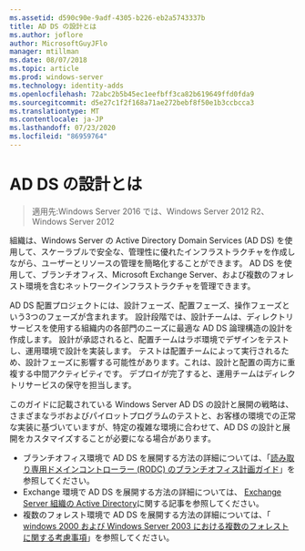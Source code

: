 ```yaml
---
ms.assetid: d590c90e-9adf-4305-b226-eb2a5743337b
title: AD DS の設計とは
ms.author: joflore
author: MicrosoftGuyJFlo
manager: mtillman
ms.date: 08/07/2018
ms.topic: article
ms.prod: windows-server
ms.technology: identity-adds
ms.openlocfilehash: 72abc2b5b45ec1eefbff3ca82b619649ffd0fda9
ms.sourcegitcommit: d5e27c1f2f168a71ae272bebf8f50e1b3ccbcca3
ms.translationtype: MT
ms.contentlocale: ja-JP
ms.lasthandoff: 07/23/2020
ms.locfileid: "86959764"
---
```

# <a name="understanding-ad-ds-design"></a>AD DS の設計とは

> 適用先:Windows Server 2016 では、Windows Server 2012 R2、Windows Server 2012

組織は、Windows Server の Active Directory Domain Services (AD DS) を使用して、スケーラブルで安全な、管理性に優れたインフラストラクチャを作成しながら、ユーザーとリソースの管理を簡略化することができます。 AD DS を使用して、ブランチオフィス、Microsoft Exchange Server、および複数のフォレスト環境を含むネットワークインフラストラクチャを管理できます。

AD DS 配置プロジェクトには、設計フェーズ、配置フェーズ、操作フェーズという3つのフェーズが含まれます。 設計段階では、設計チームは、ディレクトリサービスを使用する組織内の各部門のニーズに最適な AD DS 論理構造の設計を作成します。 設計が承認されると、配置チームはラボ環境でデザインをテストし、運用環境で設計を実装します。 テストは配置チームによって実行されるため、設計フェーズに影響する可能性があります。これは、設計と配置の両方に重複する中間アクティビティです。 デプロイが完了すると、運用チームはディレクトリサービスの保守を担当します。

このガイドに記載されている Windows Server AD DS の設計と展開の戦略は、さまざまなラボおよびパイロットプログラムのテストと、お客様の環境での正常な実装に基づいていますが、特定の複雑な環境に合わせて、AD DS の設計と展開をカスタマイズすることが必要になる場合があります。

- ブランチオフィス環境で AD DS を展開する方法の詳細については、「[読み取り専用ドメインコントローラー (RODC) のブランチオフィス計画ガイド](/previous-versions/windows/it-pro/windows-server-2008-r2-and-2008/dd734758(v=ws.10))」を参照してください。
- Exchange 環境で AD DS を展開する方法の詳細については、 [Exchange Server 組織の Active Directory](/exchange/plan-and-deploy/active-directory/active-directory)に関する記事を参照してください。
- 複数のフォレスト環境で AD DS を展開する方法の詳細については、「 [windows 2000 および Windows Server 2003 における複数のフォレストに関する考慮事項](/previous-versions/windows/it-pro/windows-server-2003/cc739395(v=ws.10))」を参照してください。
